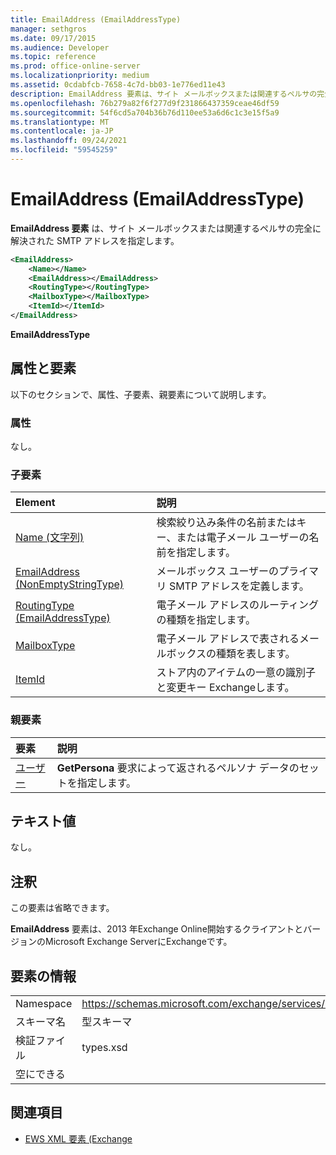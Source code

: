 ```yaml
---
title: EmailAddress (EmailAddressType)
manager: sethgros
ms.date: 09/17/2015
ms.audience: Developer
ms.topic: reference
ms.prod: office-online-server
ms.localizationpriority: medium
ms.assetid: 0cdabfcb-7658-4c7d-bb03-1e776ed11e43
description: EmailAddress 要素は、サイト メールボックスまたは関連するペルサの完全に解決された SMTP アドレスを指定します。
ms.openlocfilehash: 76b279a82f6f277d9f231866437359ceae46df59
ms.sourcegitcommit: 54f6cd5a704b36b76d110ee53a6d6c1c3e15f5a9
ms.translationtype: MT
ms.contentlocale: ja-JP
ms.lasthandoff: 09/24/2021
ms.locfileid: "59545259"
---
```

# <a name="emailaddress-emailaddresstype"></a>EmailAddress (EmailAddressType)

**EmailAddress 要素** は、サイト メールボックスまたは関連するペルサの完全に解決された SMTP アドレスを指定します。 
  
```xml
<EmailAddress>
    <Name></Name>
    <EmailAddress></EmailAddress>
    <RoutingType></RoutingType>
    <MailboxType></MailboxType>
    <ItemId></ItemId>
</EmailAddress>
```

 **EmailAddressType**
## <a name="attributes-and-elements"></a>属性と要素

以下のセクションで、属性、子要素、親要素について説明します。
  
### <a name="attributes"></a>属性

なし。
  
### <a name="child-elements"></a>子要素

|**Element**|**説明**|
|:-----|:-----|
|[Name (文字列)](name-string.md) <br/> |検索絞り込み条件の名前またはキー、または電子メール ユーザーの名前を指定します。  <br/> |
|[EmailAddress (NonEmptyStringType)](emailaddress-nonemptystringtype.md) <br/> |メールボックス ユーザーのプライマリ SMTP アドレスを定義します。  <br/> |
|[RoutingType (EmailAddressType)](routingtype-emailaddresstype.md) <br/> |電子メール アドレスのルーティングの種類を指定します。  <br/> |
|[MailboxType](mailboxtype.md) <br/> |電子メール アドレスで表されるメールボックスの種類を表します。  <br/> |
|[ItemId](itemid.md) <br/> |ストア内のアイテムの一意の識別子と変更キー Exchangeします。  <br/> |
   
### <a name="parent-elements"></a>親要素

|**要素**|**説明**|
|:-----|:-----|
|[ユーザー](persona.md) <br/> |**GetPersona** 要求によって返されるペルソナ データのセットを指定します。  <br/> |
   
## <a name="text-value"></a>テキスト値

なし。
  
## <a name="remarks"></a>注釈

この要素は省略できます。
  
**EmailAddress** 要素は、2013 年Exchange Online開始するクライアントとバージョンのMicrosoft Exchange ServerにExchangeです。 
  
## <a name="element-information"></a>要素の情報

|||
|:-----|:-----|
|Namespace  <br/> |https://schemas.microsoft.com/exchange/services/2006/types  <br/> |
|スキーマ名  <br/> |型スキーマ  <br/> |
|検証ファイル  <br/> |types.xsd  <br/> |
|空にできる  <br/> ||
   
## <a name="see-also"></a>関連項目

- [EWS XML 要素 (Exchange](ews-xml-elements-in-exchange.md)


